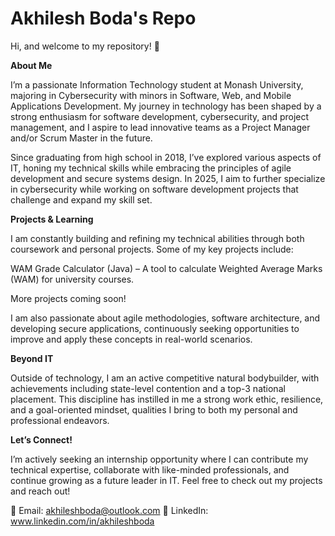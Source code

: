 # Akhilesh Boda's Repo
Hi, and welcome to my repository! 👋

**About Me**

I’m a passionate Information Technology student at Monash University, majoring in Cybersecurity with minors in Software, Web, and Mobile Applications Development. My journey in technology has been shaped by a strong enthusiasm for software development, cybersecurity, and project management, and I aspire to lead innovative teams as a Project Manager and/or Scrum Master in the future.

Since graduating from high school in 2018, I’ve explored various aspects of IT, honing my technical skills while embracing the principles of agile development and secure systems design. In 2025, I aim to further specialize in cybersecurity while working on software development projects that challenge and expand my skill set.

**Projects & Learning**

I am constantly building and refining my technical abilities through both coursework and personal projects. Some of my key projects include:

WAM Grade Calculator (Java) – A tool to calculate Weighted Average Marks (WAM) for university courses.

More projects coming soon!

I am also passionate about agile methodologies, software architecture, and developing secure applications, continuously seeking opportunities to improve and apply these concepts in real-world scenarios.

**Beyond IT**

Outside of technology, I am an active competitive natural bodybuilder, with achievements including state-level contention and a top-3 national placement. This discipline has instilled in me a strong work ethic, resilience, and a goal-oriented mindset, qualities I bring to both my personal and professional endeavors.

**Let’s Connect!**

I’m actively seeking an internship opportunity where I can contribute my technical expertise, collaborate with like-minded professionals, and continue growing as a future leader in IT. Feel free to check out my projects and reach out!

📧 Email: akhileshboda@outlook.com
🔗 LinkedIn: www.linkedin.com/in/akhileshboda

